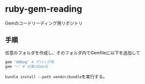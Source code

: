 # ruby-gem-reading

Gemのコードリーディング用リポジトリ

## 手順

任意のフォルダを作成し、そのフォルダ内でGemfileに以下を追加して

```ruby
gem 'debug' # デバッグ用
gem '~' # 対象のGem名
```

`bundle install --path vendor/bundle`を実行する。
